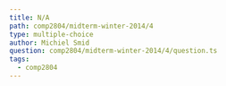 ```yaml
---
title: N/A
path: comp2804/midterm-winter-2014/4
type: multiple-choice
author: Michiel Smid
question: comp2804/midterm-winter-2014/4/question.ts
tags:
  - comp2804
---
```

